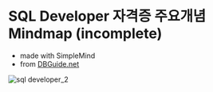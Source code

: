 # SQL Developer 자격증 주요개념 Mindmap (incomplete)
- made with SimpleMind
- from [DBGuide.net](http://www.dbguide.net/db.db?cmd=view&boardUid=&boardConfigUid=9&categoryUid=216&boardIdx=132&boardStep=1)


![sql developer_2](https://user-images.githubusercontent.com/28600272/40955291-13e82eb4-68c4-11e8-8954-9ed44894a4d7.png)
